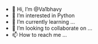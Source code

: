 - 👋 Hi, I’m @Va1bhavy
- 👀 I’m interested in Python
- 🌱 I’m currently learning ...
- 💞️ I’m looking to collaborate on ...
- 📫 How to reach me ...

<!---
Va1bhavy/Va1bhavy is a ✨ special ✨ repository because its `README.md` (this file) appears on your GitHub profile.
You can click the Preview link to take a look at your changes.
--->
